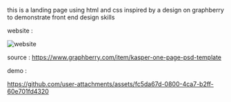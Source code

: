 this is a landing page using html and css inspired by a design on graphberry to demonstrate front end design skills 

website :

![website](https://github.com/user-attachments/assets/1a906b7c-c6a0-4591-8a3c-843601c8ab6c)

source : https://www.graphberry.com/item/kasper-one-page-psd-template

demo : 

https://github.com/user-attachments/assets/fc5da67d-0800-4ca7-b2ff-60e701fd4320

